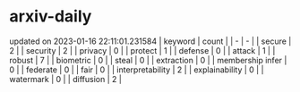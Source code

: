 # arxiv-daily
updated on 2023-01-16 22:11:01.231584
| keyword | count |
| - | - |
| secure | 2 |
| security | 2 |
| privacy | 0 |
| protect | 1 |
| defense | 0 |
| attack | 1 |
| robust | 7 |
| biometric | 0 |
| steal | 0 |
| extraction | 0 |
| membership infer | 0 |
| federate | 0 |
| fair | 0 |
| interpretability | 2 |
| explainability | 0 |
| watermark | 0 |
| diffusion | 2 |
